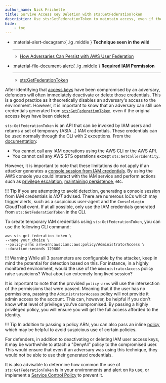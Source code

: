```yaml
---
author_name: Nick Frichette
title: Survive Access Key Deletion with sts:GetFederationToken
description: Use sts:GetFederationToken to maintain access, even if the original IAM credentials are revoked.
hide:
    - toc
---
```


<div class="grid cards" markdown>

-   :material-alert-decagram:{ .lg .middle } __Technique seen in the wild__

    ---

    - [How Adversaries Can Persist with AWS User Federation](https://www.crowdstrike.com/blog/how-adversaries-persist-with-aws-user-federation/)

-   :material-file-document-alert:{ .lg .middle } __Required IAM Permission__

    ---

    - [sts:GetFederationToken](https://awscli.amazonaws.com/v2/documentation/api/latest/reference/sts/get-federation-token.html)

</div>

After identifying that [access keys](https://hackingthe.cloud/aws/general-knowledge/using_stolen_iam_credentials/) have been compromised by an adversary, defenders will often immediately deactivate or delete those credentials. This is a good practice as it theoretically disables an adversary's access to the environment. However, it is important to know that an adversary can still use credentials generated from [`sts:GetFederationToken`](https://awscli.amazonaws.com/v2/documentation/api/latest/reference/sts/get-federation-token.html), even if the original access keys have been deleted.

`sts:GetFederationToken` is an API that can be invoked by IAM users and returns a set of temporary (ASIA...) IAM credentials. These credentials can be used normally through the CLI with 2 exceptions. From the [documentation](https://docs.aws.amazon.com/STS/latest/APIReference/API_GetFederationToken.html):

- You cannot call any IAM operations using the AWS CLI or the AWS API. 
- You cannot call any AWS STS operations except `sts:GetCallerIdentity`.

However, it is important to note that these limitations do not apply if an attacker generates a [console session from IAM credentials](https://hackingthe.cloud/aws/post_exploitation/create_a_console_session_from_iam_credentials/). By using the AWS console you could interact with the IAM service and perform actions such as [privilege escalation](https://hackingthe.cloud/aws/exploitation/iam_privilege_escalation/), [maintaining persistence](https://hackingthe.cloud/aws/post_exploitation/iam_persistence/), etc.

!!! Tip
    If you are attempting to avoid detection, generating a console session from IAM credentials is *NOT* advised. There are numerous IoCs which may trigger alerts, such as a suspicious user-agent and the `ConsoleLogin` CloudTrail event. If at all possible, only use the IAM credentials generated from `sts:GetFederationToken` in the CLI.

To create temporary IAM credentials using `sts:GetFederationToken`, you can use the following CLI command:

```shell
aws sts get-federation-token \
--name your_choice \
--policy-arns arn=arn:aws:iam::aws:policy/AdministratorAccess \
--duration-seconds 129600
```

!!! Warning
    While all 3 parameters are configurable by the attacker, keep in mind the potential for detection based on this. For instance, in a highly monitored environment, would the use of the `AdministratorAccess` policy raise suspicions? What about an extremely long lived session?

It is important to note that the provided `policy-arns` will use the intersection of the permissions that were passed. Meaning that if the user has no permissions, passing the `AdministratorAccess` policy will not provide it admin access to the account. This can, however, be helpful if you don't know what level of privilege you've compromised. By passing a highly privileged policy, you will ensure you will get the full access afforded to the identity.

!!! Tip
    In addition to passing a policy ARN, you can also pass an inline [policy](https://awscli.amazonaws.com/v2/documentation/api/latest/reference/sts/get-federation-token.html#options), which may be helpful to avoid suspicious use of certain policies.

For defenders, in addition to deactivating or deleting IAM user access keys, it may be worthwhile to attach a "DenyAll" policy to the compromised user. This would ensure that even if an adversary was using this technique, they would not be able to use their generated credentials.

It is also advisable to determine how common the use of `sts:GetFederationToken` is in your environments and alert on its use, or implement a [Service Control Policy](https://docs.aws.amazon.com/organizations/latest/userguide/orgs_manage_policies_scps.html) to prevent it.